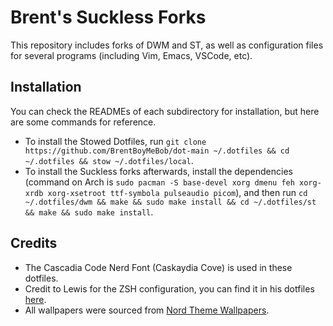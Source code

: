 
# Brent's Suckless Forks

This repository includes forks of DWM and ST, as well as configuration files for several programs (including Vim, Emacs, VSCode, etc).


## Installation

You can check the READMEs of each subdirectory for installation, but here are some commands for reference.
- To install the Stowed Dotfiles, run `git clone https://github.com/BrentBoyMeBob/dot-main ~/.dotfiles && cd ~/.dotfiles && stow ~/.dotfiles/local`.
- To install the Suckless forks afterwards, install the dependencies (command on Arch is `sudo pacman -S base-devel xorg dmenu feh xorg-xrdb xorg-xsetroot ttf-symbola pulseaudio picom`), and then run `cd ~/.dotfiles/dwm && make && sudo make install && cd ~/.dotfiles/st && make && sudo make install`.


## Credits

- The Cascadia Code Nerd Font (Caskaydia Cove) is used in these dotfiles.
- Credit to Lewis for the ZSH configuration, you can find it in his dotfiles [here](https://github.com/smartsyncing/dotfiles).
- All wallpapers were sourced from [Nord Theme Wallpapers](https://nordthemewallpapers.com/All/).
